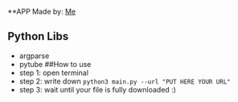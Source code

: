 **APP Made by: [Me](https://twitter.com/KillerBeanFan2)

## Python Libs
- argparse
- pytube
##How to use
- step 1: open terminal
- step 2: write down `python3 main.py --url "PUT HERE YOUR URL"`
- step 3: wait until your file is fully downloaded :)
